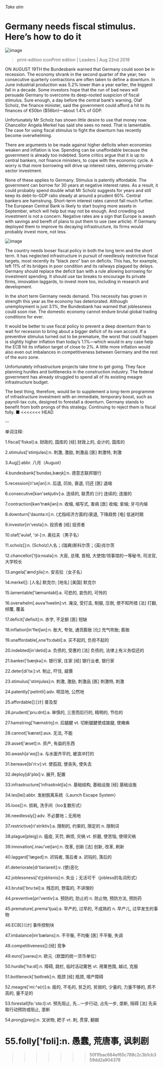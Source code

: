 ###### Take aim
# Germany needs fiscal stimulus. Here’s how to do it 
![image](images/20190824_LDP502.jpg) 
> print-edition iconPrint edition | Leaders | Aug 22nd 2019 
ON AUGUST 19TH the Bundesbank warned that Germany could soon be in recession. The economy shrank in the second quarter of the year; two consecutive quarterly contractions are often taken to define a downturn. In June industrial production was 5.2% lower than a year earlier, the biggest fall in a decade. Some investors hope that the run of bad news will persuade Germany to overcome its deep-rooted suspicion of fiscal stimulus. Sure enough, a day before the central bank’s warning, Olaf Scholz, the finance minister, said the government could afford a hit to its finances of €50bn ($56bn)—about 1.4% of GDP. 
Unfortunately Mr Scholz has shown little desire to use that money now. Chancellor Angela Merkel has said she sees no need. That is lamentable. The case for using fiscal stimulus to fight the downturn has recently become overwhelming. 
There are arguments to be made against higher deficits when economies weaken and inflation is low. Spending can be unaffordable because the government is already too indebted. Some critics argue that it is up to central bankers, not finance ministers, to cope with the economic cycle. A worry is that more borrowing will drive up interest rates, deterring private-sector investment. 
None of these applies to Germany. Stimulus is patently affordable. The government can borrow for 30 years at negative interest rates. As a result, it could probably spend double what Mr Scholz suggests for years and still keep its debt-to-GDP ratio steady at around a prudent 60%. Central bankers are hamstrung. Short-term interest rates cannot fall much further. The European Central Bank is likely to start buying more assets in September, which will help but may not be enough. And crowding out investment is not a concern. Negative rates are a sign that Europe is awash with savings and bereft of plans to put them to use (see article). If Germany deployed them to improve its decaying infrastructure, its firms would probably invest more, not less. 
![image](images/20190824_LDC630.png) 
The country needs looser fiscal policy in both the long term and the short term. It has neglected infrastructure in pursuit of needlessly restrictive fiscal targets, most recently its “black zero” ban on deficits. This has, for example, left 11% of its bridges in poor condition and its railways plagued by delays. Germany should replace the deficit ban with a rule allowing borrowing for investment spending. It should use tax breaks to encourage its private firms, innovation laggards, to invest more too, including in research and development. 
In the short term Germany needs demand. This necessity has grown in strength this year as the economy has deteriorated. Although unemployment is just 3.1%, the Bundesbank has warned that joblessness could soon rise. The domestic economy cannot endure brutal global trading conditions for ever. 
It would be better to use fiscal policy to prevent a deep downturn than to wait for recession to bring about a bigger deficit of its own accord. If a preventive stimulus turned out to be premature, the worst that could happen is slightly higher inflation than today’s 1.1%—which would in any case help the ECB hit its inflation target of close to 2%. A little more inflation would also even out imbalances in competitiveness between Germany and the rest of the euro zone. 
Unfortunately infrastructure projects take time to get going. They face planning hurdles and bottlenecks in the construction industry. The federal government has already struggled to spend all of its existing meagre infrastructure budget. 
The best thing, therefore, would be to supplement a long-term programme of infrastructure investment with an immediate, temporary boost, such as payroll-tax cuts, designed to forestall a downturn. Germany stands to benefit from both prongs of this strategy. Continuing to reject them is fiscal folly. ■ 
<<<<<<< HEAD
-- 
 单词注释:
1.fiscal['fiskәl]:a. 财政的, 国库的 [经] 财政上的, 会计的, 国库的 
2.stimulus['stimjulәs]:n. 刺激, 激励, 刺激品 [医] 刺激特, 刺激 
3.Aug[]:abbr. 八月（August） 
4.bundesbank['bundəs,bæŋk]:n. 德意志联邦银行 
5.recession[ri'seʃәn]:n. 后退, 凹处, 衰退, 归还 [医] 退缩 
6.consecutive[kәn'sekjutiv]:a. 连续的, 联贯的 [计] 连续的; 连接的 
7.contraction[kәn'trækʃәn]:n. 收缩, 缩写式, 害病 [医] 收缩; 挛缩; 牙弓内缩 
8.downturn['dauntә:n]:n. (尤指经济方面的)衰退, 下降趋势 [电] 低迷时期 
9.investor[in'vestә]:n. 投资者 [经] 投资者 
10.olaf['әulәf, 'ɔl-]:n. 奥拉夫（男子名） 
11.scholz[]:n. (Scholz)人名；(瑞典)斯科尔茨；(英)肖尔茨 
12.chancellor['tʃɑ:nsәlә]:n. 大臣, 总理, 首相, 大使馆/领事馆的一等秘书, 司法官, 大学校长 
13.angela['ændʒilә]:n. 安吉拉（女子名） 
14.merkel[]: [人名] 默克尔; [地名] [美国] 默克尔 
15.lamentable['læmәntәbl]:a. 可悲的, 哀伤的, 可怜的 
16.overwhelm[.әuvә'hwelm]:vt. 淹没, 受打击, 制服, 压倒, 使不知所措 [法] 打翻, 倾覆, 覆盖 
17.deficit['defisit]:n. 赤字, 不足额 [医] 短缺 
18.inflation[in'fleiʃәn]:n. 胀大, 夸张, 通货膨胀 [化] 充气吹胀; 膨胀 
19.unaffordable[ˌʌnə'fɔ:dəbl]:a. 买不起的, 负担不起的 
20.indebted[in'detid]:a. 负债的, 受惠的 [法] 负债的, 法律上有义务偿还的 
21.banker['bæŋkә]:n. 银行家, 庄家 [经] 银行业者, 银行家 
22.deter[di'tә:]:vt. 制止, 吓住, 威慑 
23.stimulus['stimjulәs]:n. 刺激, 激励, 刺激品 [医] 刺激特, 刺激 
24.patently['peitntli]:adv. 明显地, 公然地 
25.affordable[]:[计] 普及型 
26.prudent['pru:dnt]:a. 审慎的, 三思而后行的, 精明的, 节俭的 
27.hamstring['hæmstriŋ]:n. 后腿腱 vt. 切断腿腱使成跛腿, 使瘫痪 
28.cannot['kænɒt]:aux. 无法, 不能 
29.asset['æset]:n. 资产, 有益的东西 
30.awash[ә'wɒʃ]:a. 与水面齐平的, 被浪冲打的 
31.bereave[bi'ri:v]:vt. 使孤寂, 使丧失, 使失去 
32.deploy[di'plɒi]:v. 展开, 配置 
33.infrastructure['infrәstrʌktʃә]:n. 基础结构, 基础设施 [经] 基础设施 
34.les[lei]:abbr. 发射脱离系统（Launch Escape System） 
35.loos[]:n. 损耗, 洗手间（loo复数形式） 
36.needlessly[]:adv. 不必要地；无用地 
37.restrictive[ri'striktiv]:a. 限制的, 约束的, 限定的 n. 限制词 
38.plague[pleig]:n. 瘟疫, 天罚, 麻烦, 灾祸 vt. 折磨, 使苦恼, 使得灾祸 
39.innovation[.inәu'veiʃәn]:n. 改革, 创新 [法] 创新, 改革, 刷新 
40.laggard['lægәd]:n. 迟钝者, 落后者 a. 迟钝的, 落后的 
41.deteriorate[di'tiәriәreit]:v. (使)恶化 
42.joblessness['dʒɔblisnis]:n. 失业；无活可干（jobless的名词形式） 
43.brutal['bru:tәl]:a. 残忍的, 野蛮的, 不讲理的 
44.preventive[pri'ventiv]:a. 预防的, 防止的 n. 防止物, 预防方法, 预防药 
45.premature[.premә'tjuә]:a. 早产的, 过早的, 不成熟的 n. 早产儿, 过早发生的事物 
46.ECB[]:[计] 事件控制块 
47.imbalance[im'bælәns]:n. 不平衡, 不均衡 [医] 不平衡, 失调 
48.competitiveness[]:[经] 竞争 
49.euro['juәrәu]:n. 欧元（欧盟的统一货币单位） 
50.hurdle['hә:dl]:n. 障碍, 跳栏, 临时活动篱笆 vt. 用篱笆围, 越过, 克服 
51.bottleneck['bɒtlnek]:n. 瓶颈 [经] 瓶颈, 增产障碍 
52.meagre['mi:^ә(r)]:a. 瘦的, 不毛的, 贫乏的, 贫弱的, 少量的, 力量不够的, 质不高的, 量不足的 
53.forestall[fɒ:'stɒ:l]:vt. 预先阻止, 先...一步行动, 占先一步, 垄断, 阻碍 [法] 先采取行动预防或阻止, 垄断 
54.prong[prɒŋ]:n. 叉状物, 耙子 vt. 刺, 贯穿, 翻掘 
55.folly['fɒli]:n. 愚蠢, 荒唐事, 讽刺剧 
=======
>>>>>>> 50f1fbac684ef65c788c2c3b1cb359dd2a904378
